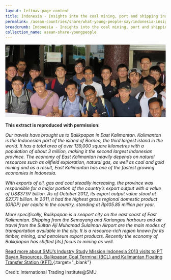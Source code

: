 ```yaml
---
layout: leftnav-page-content
title: Indonesia - Insights into the coal mining, port and shipping industries
permalink: /asean-countries/share/what-young-people-say/indonesia-insights-into-coal-mining-port-shipping-industries/
breadcrumb: Indonesia - Insights into the coal mining, port and shipping industries
collection_name: asean-share-youngpeople
---
```


<img src="\images\asean-youngpeople\Indonesia-insights-coal-port-shipping.jpg" alt="Indonesia insights coal mining shipping banner" style="width:800px;" />

**This extract is reproduced with permission:**

*Our travels have brought us to Balikpapan in East Kalimantan. Kalimantan is the Indonesian part of the island of Borneo, the third largest island in the world. It has a total area of over 139,000 square kilometres with a population of about 3 million, making it the second largest Indonesian province. The economy of East Kalimantan heavily depends on natural resources such as oilfield exploration, natural gas, as well as coal and gold mining and as a result, East Kalimantan has one of the fastest growing economies in Indonesia.*

*With exports of oil, gas and coal steadily increasing, the province was responsible for a major portion of the country’s export output with a value of US$37.97 billion. As of October 2012, its export output value stood at $27.71 billion. In 2011, it had the highest gross regional domestic product (GRDP) per capita in the country, standing at Rp105.85 million per year.*

*More specifically, Balikpapan is a seaport city on the east coast of East Kalimantan. Shipping from the Semayang and Kariangau harbours and air travel from the Sultan Aji Muhamad Sulaiman Airport are the main modes of transportation available in the city. It is a resource-rich region known for its timber, mining, and petroleum export products. Recently the economy of Balikpapan has shifted [its] focus to mining as well.*

[Read more about SMU’s Industry Study Mission Indonesia 2013 visits to PT Bayan Resources, Balikpapan Coal Terminal (BCL) and Kalimantan Floating Transfer Station (KFT).](/resources/IndoNewsletter_compressed.pdf){:target="_blank"}

Credit: International Trading Institute@SMU


